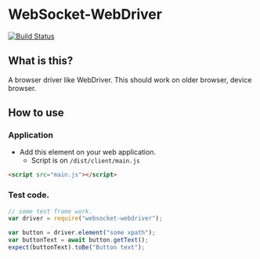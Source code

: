 # WebSocket-WebDriver

[![Build Status](https://travis-ci.com/naoki-tomita/websocket-webdriver.svg?branch=master)](https://travis-ci.com/naoki-tomita/websocket-webdriver)

## What is this?
A browser driver like WebDriver.
This should work on older browser, device browser.

## How to use
### Application

* Add this element on your web application.
  * Script is on `/dist/client/main.js`

```html
<script src="main.js"></script>
```

### Test code.

```js
// some test frame work.
var driver = require("websocket-webdriver");

var button = driver.element("some xpath");
var buttonText = await button.getText();
expect(buttonText).toBe("Button text");
```
